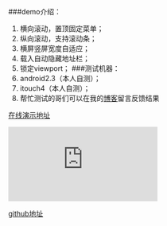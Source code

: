 ###demo介绍：
1. 横向滚动，置顶固定菜单；
2. 纵向滚动，支持滚动条；
3. 横屏竖屏宽度自适应；
4. 载入自动隐藏地址栏；
5. 锁定viewport；
###测试机器：
1. android2.3（本人自测）；
2. itouch4（本人自测）；
3. 帮忙测试的哥们可以在我的[博客](http://www.xiaoqiang.org/mobile-web/webapp-frame.html)留言反馈结果  

[在线演示地址](http://xiaoqiang.org/demo/webapp/index.html)  

![二维码地址](https://chart.googleapis.com/chart?cht=qr&chs=200x200&choe=UTF-8&chld=L|4&chl=http%3A%2F%2Fxiaoqiang.org%2Fdemo%2Fwebapp%2Findex.html)  

[github地址](https://github.com/xiaoqiang/webapp)